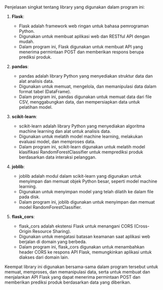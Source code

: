 Penjelasan singkat tentang library yang digunakan dalam program ini:

1. **Flask**:
   - Flask adalah framework web ringan untuk bahasa pemrograman Python.
   - Digunakan untuk membuat aplikasi web dan RESTful API dengan mudah.
   - Dalam program ini, Flask digunakan untuk membuat API yang menerima permintaan POST dan memberikan respons berupa prediksi produk.

2. **pandas**:
   - pandas adalah library Python yang menyediakan struktur data dan alat analisis data.
   - Digunakan untuk memuat, mengelola, dan memanipulasi data dalam format tabel (DataFrame).
   - Dalam program ini, pandas digunakan untuk memuat data dari file CSV, menggabungkan data, dan mempersiapkan data untuk pelatihan model.

3. **scikit-learn**:
   - scikit-learn adalah library Python yang menyediakan algoritma machine learning dan alat untuk analisis data.
   - Digunakan untuk melatih model machine learning, melakukan evaluasi model, dan memproses data.
   - Dalam program ini, scikit-learn digunakan untuk melatih model klasifikasi RandomForestClassifier untuk memprediksi produk berdasarkan data interaksi pelanggan.

4. **joblib**:
   - joblib adalah modul dalam scikit-learn yang digunakan untuk menyimpan dan memuat objek Python besar, seperti model machine learning.
   - Digunakan untuk menyimpan model yang telah dilatih ke dalam file pada disk.
   - Dalam program ini, joblib digunakan untuk menyimpan dan memuat model RandomForestClassifier.

5. **flask_cors**:
   - flask_cors adalah ekstensi Flask untuk menangani CORS (Cross-Origin Resource Sharing).
   - Digunakan untuk mengatasi batasan keamanan saat aplikasi web berjalan di domain yang berbeda.
   - Dalam program ini, flask_cors digunakan untuk menambahkan header CORS ke respons API Flask, memungkinkan aplikasi untuk diakses dari domain lain.

Keempat library ini digunakan bersama-sama dalam program tersebut untuk memuat, memproses, dan memanipulasi data, serta untuk membuat dan menjalankan API Flask yang dapat menerima permintaan POST dan memberikan prediksi produk berdasarkan data yang diberikan.